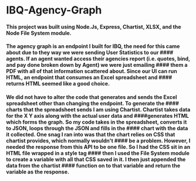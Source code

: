 # IBQ-Agency-Graph

#### This project was built using Node.Js, Express, Chartist, XLSX, and the Node File System module. 

#### The agency graph is an endpoint I built for IBQ, the need for this came about due to they way we were sending User Statistics to our #### agents. If an agent wanted access their agencies report (i.e. quotes, bind, and pay done broken down by Agent) we were just emailing #### them a PDF with all of that information scattered about. Since our UI can run HTML, an endpoint that consumes an Excel spreadsheet and #### returns HTML seemed like a good choice. 

#### We did not have to alter the code that generates and sends the Excel spreadsheet other than changing the endpoint. To generate the #### charts that the spreadsheet sends I am using Chartist. Chartist takes data for the X Y axis along with the actual user data and ####generates HTML which forms the graph. So my code takes in the spreadsheet, converts it to JSON, loops through the JSON and fills in the #### chart with the data it collected. One snag I ran into was that the chart relies on CSS that chartist provides, which normally wouldn't #### be a problem. However, I needed the response from this API to be one file. So I had the CSS sit in an HTML file wrapped in a style tag #### then I used the File System module to create a variable with all that CSS saved in it. I then just appended the data from the chartist #### function on to that variable and return the variable as the response.
